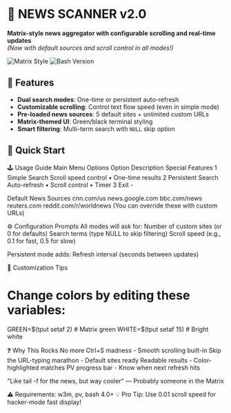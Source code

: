 # 📰 NEWS SCANNER v2.0
**Matrix-style news aggregator with configurable scrolling and real-time updates**  
*(Now with default sources and scroll control in all modes!)*  

![Matrix Style](https://img.shields.io/badge/Style-Terminal_Matrix-green) 
![Bash Version](https://img.shields.io/badge/Bash-4.0%2B-blue)

## 🌟 Features
- **Dual search modes**: One-time or persistent auto-refresh
- **Customizable scrolling**: Control text flow speed (even in simple mode)
- **Pre-loaded news sources**: 5 default sites + unlimited custom URLs
- **Matrix-themed UI**: Green/black terminal styling
- **Smart filtering**: Multi-term search with `NULL` skip option

## 🚀 Quick Start

🕹️ Usage Guide
Main Menu Options
Option	Description	Special Features
1	Simple Search	Scroll speed control • One-time results
2	Persistent Search	Auto-refresh • Scroll control • Timer
3	Exit	-

Default News Sources
cnn.com/us
news.google.com
bbc.com/news
reuters.com
reddit.com/r/worldnews
(You can override these with custom URLs)

⚙️ Configuration Prompts
All modes will ask for:
Number of custom sites (or 0 for defaults)
Search terms (type NULL to skip filtering)
Scroll speed (e.g., 0.1 for fast, 0.5 for slow)

Persistent mode adds:
Refresh interval (seconds between updates)

🎨 Customization Tips
# Change colors by editing these variables:
GREEN=$(tput setaf 2)    # Matrix green
WHITE=$(tput setaf 15)   # Bright white

❓ Why This Rocks
No more Ctrl+S madness - Smooth scrolling built-in
Skip the URL-typing marathon - Default sites ready
Readable results - Color-highlighted matches
PV progress bar - Know when next refresh hits

"Like tail -f for the news, but way cooler"
— Probably someone in the Matrix

⚠️ Requirements: w3m, pv, bash 4.0+
💡 Pro Tip: Use 0.01 scroll speed for hacker-mode fast display!
